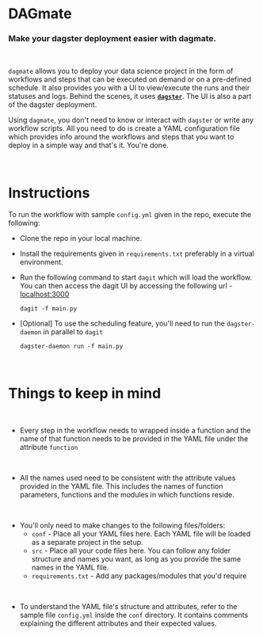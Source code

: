 # DAGmate

### Make your **dagster** deployment easier with **dagmate**.

<br>

`dagmate` allows you to deploy your data science project in the form of workflows and steps that can be executed on demand or on a pre-defined schedule. It also provides you with a UI to view/execute the runs and their statuses and logs. Behind the scenes, it uses [**`dagster`**](https://dagster.io/). The UI is also a part of the dagster deployment.

Using `dagmate`, you don't need to know or interact with `dagster` or write any workflow scripts. All you need to do is create a YAML configuration file which provides info around the workflows and steps that you want to deploy in a simple way and that's it. You're done.

<br>

# Instructions

To run the workflow with sample `config.yml` given in the repo, execute the following:

- Clone the repo in your local machine.
- Install the requirements given in `requirements.txt` preferably in a virtual environment.
- Run the following command to start `dagit` which will load the workflow. You can then access the dagit UI by accessing the following url - [localhost:3000](http://127.0.0.1:3000)

    ```
    dagit -f main.py
    ```
- [Optional] To use the scheduling feature, you'll need to run the `dagster-daemon` in parallel to `dagit`

    ```
    dagster-daemon run -f main.py
    ```


<br>

# Things to keep in mind

<br>

- Every step in the workflow needs to wrapped inside a function and the name of that function needs to be provided in the YAML file under the attribute `function`

<br>

- All the names used need to be consistent with the attribute values provided in the YAML file. This includes the names of function parameters, functions and the modules in which functions reside.

<br>

- You'll only need to make changes to the following files/folders:
    - `conf` - Place all your YAML files here. Each YAML file will be loaded as a separate project in the setup.
    - `src` - Place all your code files here. You can follow any folder structure and names you want, as long as you provide the same names in the YAML file.
    - `requirements.txt` - Add any packages/modules that you'd require

<br>

- To understand the YAML file's structure and attributes, refer to the sample file `config.yml` inside the `conf` directory. It contains comments explaining the different attributes and their expected values.

<br>
